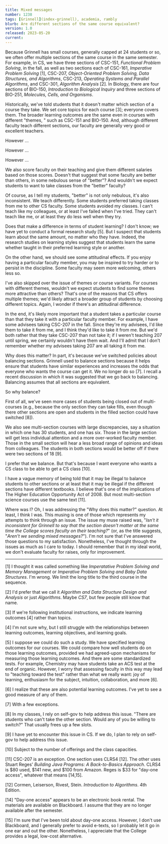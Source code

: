 ```yaml
---
title: Mixed messages
number: 1238
tags: [Grinnell](index-grinnell), academia, rambly
blurb: Are different sections of the same course equivalent?
version: 1.0
released: 2023-05-20
current: 
---
```

Because Grinnell has small courses, generally capped at 24 students or so, we often offer multiple sections of the same course in the same semester.  For example, in CS, we have three sections of CSC-151, _Functional Problem Solving_, in the fall, as well as two sections each of CSC-161, _Imperative Problem Solving_ [1], CSC-207, _Object-Oriented Problem Solving, Data Structures, and Algorithms_, CSC-213, _Operating Systems and Parallel Algorithms_, and CSC-301, _Algorithm Analysis_ [2].  In Biology, there are four sections of BIO-150, _Introduction to Biological Inquiry_ and three sections of BIO-251, _Molecules, Cells, and Organisms_.

Historically, we've told students that it doesn't matter which section of a course they take.  We set core topics for each course [3]; everyone covers them.  The broader learning outcomes are the same even in courses with different "themes, " such as CSC-151 and BIO-150.  And, although different faculty teach different sections, our faculty are generally very good or excellent teachers.

However ...

However ...

However ...

We also score faculty on their teaching and give them different salaries based on those scores.  Doesn't that suggest that some faculty are better than others, in some nebulous sense of "better"?  And wouldn't we expect students to want to take classes from the "better" faculty?  

Of course, as I tell my students, "better" is not only nebulous, it's also inconsistent.  We teach differently.  Some students preferred taking classes from me to other CS faculty.  Some students avoided my classes.  I can't teach like my colleagues, or at least I've failed when I've tried.  They can't teach like me, or at least they do less well when they try.

Does that make a difference in terms of student learning?  I don't know; we have yet to conduct a formal research study [5].  But I suspect that students learn about the same amount, no matter who they have. Indeed, the research studies on learning styles suggest that students learn the same whether taught in their preferred learning style or another.

On the other hand, we should see some attitudinal effects.  If you enjoy having a particular faculty member, you may be inspired to try harder or to persist in the discipline.  Some faculty may seem more welcoming, others less so. 

I've also skipped over the issue of themes or course variants.  For courses with different themes, wouldn't we expect students to find some themes more attractive than others?  That's one of the reasons that CS offers multiple themes; we'd likely attract a broader group of students by choosing different topics.  Again, I wonder if there's an attitudinal difference.

In the end, it's likely more important that a student takes a particular course than that they take it with a particular faculty member.  For example, I have some advisees taking CSC-207 in the fall.  Since they're my advisees, I'd like them to take it from me, and I think they'd like to take it from me.  But we'd both rather that they take CSC-207 than not take it; if I weren't teaching 207 until spring, we certainly wouldn't have them wait.  And I'll admit that I don't remember whether my advisees taking 207 are all taking it from me.

Why does this matter?  In part, it's because we've switched policies about balancing sections.  Grinnell used to balance sections because it helps ensure that students have similar experiences and increases the odds that everyone who wants the course can get it.  We no longer do so [7].  I recall a recent discussion in which it was suggested that we go back to balancing.  Balancing assumes that all sections are equivalent.

So why balance?

First of all, we've seen more cases of students being closed out of multi-courses (e.g., because the only section they can take fills, even though there other sections are open and students in the filled section could have switched [8]).  

We also see multi-section courses with large discrepancies, say a situation in which one has 30 students, and one has six.  Those in the large section will get less individual attention and a more over-worked faculty member.  Those in the small section will hear a less broad range of opinions and ideas from colleagues.  The students in both sections would be better off if there were two sections of 18 [9].

I prefer that we balance.  But that's because I want everyone who wants a CS class to be able to get a CS class [10].

I have a vague memory of being told that it may be illegal to balance students to other sections or at least that it may be illegal if the different sections have different textbooks.  I believe that's one of the implications of The Higher Education Opportunity Act of 2008.  But most multi-section science courses use the same text [11].

Where was I?  Oh, I was addressing the "Why does this matter?" question.  At least, I think I was.  This musing is one of those which represents my attempts to think through an issue.  The issue my muse raised was, "_Isn't it inconsistent for Grinnell to say that the section doesn't matter at the same time the College scores faculty on their teaching?_" (or, as the title suggests, "_Aren't we sending mixed messages?_").   I'm not sure that I've answered those questions to my satisfaction.  Nonetheless, I've thought through the issues as much as I care to today.  I should remember that in my ideal world, we don't evaluate faculty for raises, only for improvement.

---

[1] I thought it was called something like _Imperatative Problem Solving and Memory Management_ or _Imperative Problem Solving and Baby Data Structures_. I'm wrong.  We limit the long title to the third course in the sequence.

[2] I'd prefer that we call it _Algorithm and Data Structure Design and Analysis_ or just _Algorithms_.  Maybe _CS7_, but few people still know that name.

[3] If we're following institutional instructions, we indicate learning outcomes [4] rather than topics.

[4] I'm not sure why, but I still struggle with the relationships between learning outcomes, learning objectives, and learning goals.

[5] I suppose we could do such a study.  We have specified learning outcomes for our courses.  We could compare how well students do on those learning outcomes, provided we had agreed-upon mechanisms for measuring those learning outcomes.  And there are some standardized tests.  For example, Chemistry may have students take an ACS test at the end of organic.  However, I worry that assessing faculty in this way may lead to "teaching toward the test" rather than what we really want: joy of learning, enthusiasm for the subject, intuition, collaboration, and more [6].

[6] I realize that these are also potential learning outcomes.  I've yet to see a good measure of any of them.

[7] With a few exceptions.

[8] In my classes, I rely on self-gov to help address this issue.  "There are students who can't take the other section.  Would any of you be willing to switch?"  That usually frees up a few slots.

[9] I have yet to encounter this issue in CS.  If we do, I plan to rely on self-gov to help address this issue.  

[10] Subject to the number of offerings and the class capacities.

[11] CSC-207 is an exception.  One section uses CLRS4 [12].  The other uses Stuart Reges' _Building Java Programs: A Back-to-Basics Approach_.  CLRS4 is $80 used, $141 new, and $100 from Amazon.  Reges is $33 for "day-one access", whatever that means [14,15].

[12] Cormen, Leiserson, Rivest, Stein.  _Introduction to Algorithms_.  4th Edition.

[14] "Day-one access" appears to be an electronic book rental.  The materials are available on Blackboard.  I assume that they are no longer available after the semester.

[15] I'm sure that I've been told about day-one access.  However, I don't use Blackboard, and I generally prefer to avoid e-texts, so I probably let it go in one ear and out the other.  Nonetheless, I appreciate that the College provides a legal, low-cost alternative.

